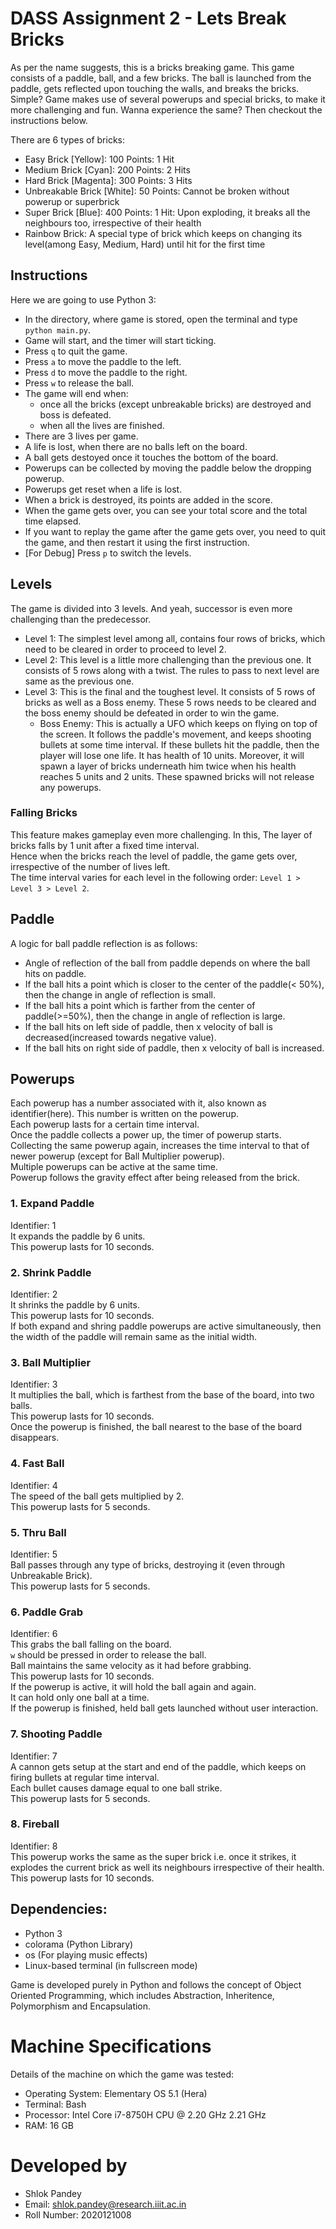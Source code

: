 # DASS Assignment 2 - Lets Break Bricks

As per the name suggests, this is a bricks breaking game. This game consists of a paddle, ball, and a few bricks. The ball is launched from the paddle, gets reflected upon touching the walls, and breaks the bricks. Simple? Game makes use of several powerups and special bricks, to make it more challenging and fun. Wanna experience the same? Then checkout the instructions below.

There are 6 types of bricks:

- Easy Brick [Yellow]: 100 Points: 1 Hit
- Medium Brick [Cyan]: 200 Points: 2 Hits
- Hard Brick [Magenta]: 300 Points: 3 Hits
- Unbreakable Brick [White]: 50 Points: Cannot be broken without powerup or superbrick
- Super Brick [Blue]: 400 Points: 1 Hit: Upon exploding, it breaks all the neighbours too, irrespective of their health
- Rainbow Brick: A special type of brick which keeps on changing its level(among Easy, Medium, Hard) until hit for the first time

## Instructions

Here we are going to use Python 3:

- In the directory, where game is stored, open the terminal and type `python main.py`.
- Game will start, and the timer will start ticking.
- Press `q` to quit the game.
- Press `a` to move the paddle to the left.
- Press `d` to move the paddle to the right.
- Press `w` to release the ball.
- The game will end when:
  - once all the bricks (except unbreakable bricks) are destroyed and boss is defeated.
  - when all the lives are finished.
- There are 3 lives per game.
- A life is lost, when there are no balls left on the board.
- A ball gets destoyed once it touches the bottom of the board.
- Powerups can be collected by moving the paddle below the dropping powerup.
- Powerups get reset when a life is lost.
- When a brick is destroyed, its points are added in the score.
- When the game gets over, you can see your total score and the total time elapsed.
- If you want to replay the game after the game gets over, you need to quit the game, and then restart it using the first instruction.
- [For Debug] Press `p` to switch the levels.

## Levels

The game is divided into 3 levels. And yeah, successor is even more challenging than the predecessor.

- Level 1: The simplest level among all, contains four rows of bricks, which need to be cleared in order to proceed to level 2.
- Level 2: This level is a little more challenging than the previous one. It consists of 5 rows along with a twist. The rules to pass to next level are same as the previous one.
- Level 3: This is the final and the toughest level. It consists of 5 rows of bricks as well as a Boss enemy. These 5 rows needs to be cleared and the boss enemy should be defeated in order to win the game.
  - Boss Enemy: This is actually a UFO which keeps on flying on top of the screen. It follows the paddle's movement, and keeps shooting bullets at some time interval. If these bullets hit the paddle, then the player will lose one life. It has health of 10 units. Moreover, it will spawn a layer of bricks underneath him twice when his health reaches 5 units and 2 units. These spawned bricks will not release any powerups.

### Falling Bricks

This feature makes gameplay even more challenging. In this, The layer of bricks falls by 1 unit after a fixed time interval. <br>
Hence when the bricks reach the level of paddle, the game gets over, irrespective of the number of lives left. <br>
The time interval varies for each level in the following order: `Level 1 > Level 3 > Level 2`. <br>

## Paddle

A logic for ball paddle reflection is as follows:

- Angle of reflection of the ball from paddle depends on where the ball hits on paddle.
- If the ball hits a point which is closer to the center of the paddle(< 50%), then the change in angle of reflection is small.
- If the ball hits a point which is farther from the center of paddle(>=50%), then the change in angle of reflection is large.
- If the ball hits on left side of paddle, then x velocity of ball is decreased(increased towards negative value).
- If the ball hits on right side of paddle, then x velocity of ball is increased.

## Powerups

Each powerup has a number associated with it, also known as identifier(here). This number is written on the powerup. <br>
Each powerup lasts for a certain time interval. <br>
Once the paddle collects a power up, the timer of powerup starts. <br>
Collecting the same powerup again, increases the time interval to that of newer powerup (except for Ball Multiplier powerup). <br>
Multiple powerups can be active at the same time. <br>
Powerup follows the gravity effect after being released from the brick. <br>

### 1. Expand Paddle

Identifier: 1 <br>
It expands the paddle by 6 units. <br>
This powerup lasts for 10 seconds. <br>

### 2. Shrink Paddle

Identifier: 2 <br>
It shrinks the paddle by 6 units. <br>
This powerup lasts for 10 seconds. <br>
If both expand and shring paddle powerups are active simultaneously, then the width of the paddle will remain same as the initial width. <br>

### 3. Ball Multiplier

Identifier: 3 <br>
It multiplies the ball, which is farthest from the base of the board, into two balls. <br>
This powerup lasts for 10 seconds. <br>
Once the powerup is finished, the ball nearest to the base of the board disappears. <br>

### 4. Fast Ball

Identifier: 4 <br>
The speed of the ball gets multiplied by 2. <br>
This powerup lasts for 5 seconds. <br>

### 5. Thru Ball

Identifier: 5 <br>
Ball passes through any type of bricks, destroying it (even through Unbreakable Brick). <br>
This powerup lasts for 5 seconds. <br>

### 6. Paddle Grab

Identifier: 6 <br>
This grabs the ball falling on the board. <br>
`w` should be pressed in order to release the ball. <br>
Ball maintains the same velocity as it had before grabbing. <br>
This powerup lasts for 10 seconds. <br>
If the powerup is active, it will hold the ball again and again. <br>
It can hold only one ball at a time. <br>
If the powerup is finished, held ball gets launched without user interaction. <br>

### 7. Shooting Paddle

Identifier: 7 <br>
A cannon gets setup at the start and end of the paddle, which keeps on firing bullets at regular time interval. <br>
Each bullet causes damage equal to one ball strike. <br>
This powerup lasts for 5 seconds. <br>

### 8. Fireball

Identifier: 8 <br>
This powerup works the same as the super brick i.e. once it strikes, it explodes the current brick as well its neighbours irrespective of their health. <br>
This powerup lasts for 10 seconds. <br>

## Dependencies:

- Python 3
- colorama (Python Library)
- os (For playing music effects)
- Linux-based terminal (in fullscreen mode)

Game is developed purely in Python and follows the concept of Object Oriented Programming, which includes Abstraction, Inheritence, Polymorphism and Encapsulation.

# Machine Specifications

Details of the machine on which the game was tested:

- Operating System: Elementary OS 5.1 (Hera)
- Terminal: Bash
- Processor: Intel Core i7-8750H CPU @ 2.20 GHz 2.21 GHz
- RAM: 16 GB

# Developed by

- Shlok Pandey
- Email: shlok.pandey@research.iiit.ac.in
- Roll Number: 2020121008

